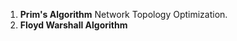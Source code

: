 <ol>
<li><b>Prim's Algorithm</b> Network Topology Optimization.</li>
<li><b>Floyd Warshall Algorithm</b></li>
</ol>
